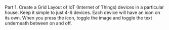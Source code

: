 Part 1.
Create a Grid Layout of IoT (Internet of Things) devices in a particular house. 
Keep it simple to just 4-6 devices. 
Each device will have an icon on its own. 
When you press the icon, toggle the image and toggle the text underneath between on and off. 
